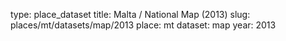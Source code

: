 type: place_dataset
title: Malta / National Map (2013)
slug: places/mt/datasets/map/2013
place: mt
dataset: map
year: 2013
